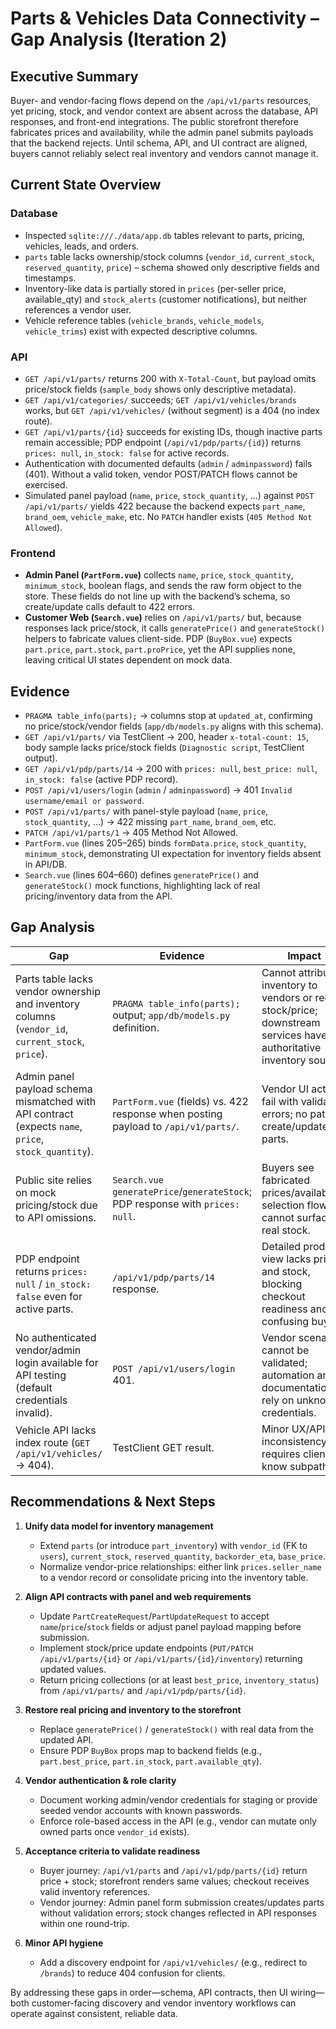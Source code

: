 # Parts & Vehicles Data Connectivity – Gap Analysis (Iteration 2)

## Executive Summary
Buyer- and vendor-facing flows depend on the `/api/v1/parts` resources, yet pricing, stock, and vendor context are absent across the database, API responses, and front-end integrations. The public storefront therefore fabricates prices and availability, while the admin panel submits payloads that the backend rejects. Until schema, API, and UI contract are aligned, buyers cannot reliably select real inventory and vendors cannot manage it.

## Current State Overview

### Database
- Inspected `sqlite:///./data/app.db` tables relevant to parts, pricing, vehicles, leads, and orders.
- `parts` table lacks ownership/stock columns (`vendor_id`, `current_stock`, `reserved_quantity`, `price`) – schema showed only descriptive fields and timestamps.
- Inventory-like data is partially stored in `prices` (per-seller price, available_qty) and `stock_alerts` (customer notifications), but neither references a vendor user.
- Vehicle reference tables (`vehicle_brands`, `vehicle_models`, `vehicle_trims`) exist with expected descriptive columns.

### API
- `GET /api/v1/parts/` returns 200 with `X-Total-Count`, but payload omits price/stock fields (`sample_body` shows only descriptive metadata).
- `GET /api/v1/categories/` succeeds; `GET /api/v1/vehicles/brands` works, but `GET /api/v1/vehicles/` (without segment) is a 404 (no index route).
- `GET /api/v1/parts/{id}` succeeds for existing IDs, though inactive parts remain accessible; PDP endpoint (`/api/v1/pdp/parts/{id}`) returns `prices: null`, `in_stock: false` for active records.
- Authentication with documented defaults (`admin` / `adminpassword`) fails (401). Without a valid token, vendor POST/PATCH flows cannot be exercised.
- Simulated panel payload (`name`, `price`, `stock_quantity`, …) against `POST /api/v1/parts/` yields 422 because the backend expects `part_name`, `brand_oem`, `vehicle_make`, etc. No `PATCH` handler exists (`405 Method Not Allowed`).

### Frontend
- **Admin Panel (`PartForm.vue`)** collects `name`, `price`, `stock_quantity`, `minimum_stock`, boolean flags, and sends the raw form object to the store. These fields do not line up with the backend’s schema, so create/update calls default to 422 errors.
- **Customer Web (`Search.vue`)** relies on `/api/v1/parts/` but, because responses lack price/stock, it calls `generatePrice()` and `generateStock()` helpers to fabricate values client-side. PDP (`BuyBox.vue`) expects `part.price`, `part.stock`, `part.proPrice`, yet the API supplies none, leaving critical UI states dependent on mock data.

## Evidence
- `PRAGMA table_info(parts);` → columns stop at `updated_at`, confirming no price/stock/vendor fields (`app/db/models.py` aligns with this schema).
- `GET /api/v1/parts/` via TestClient → 200, header `x-total-count: 15`, body sample lacks price/stock fields (`Diagnostic script`, TestClient output).
- `GET /api/v1/pdp/parts/14` → 200 with `prices: null`, `best_price: null`, `in_stock: false` (active PDP record).
- `POST /api/v1/users/login` (`admin` / `adminpassword`) → 401 `Invalid username/email or password`.
- `POST /api/v1/parts/` with panel-style payload (`name`, `price`, `stock_quantity`, …) → 422 missing `part_name`, `brand_oem`, etc.
- `PATCH /api/v1/parts/1` → 405 Method Not Allowed.
- `PartForm.vue` (lines 205–265) binds `formData.price`, `stock_quantity`, `minimum_stock`, demonstrating UI expectation for inventory fields absent in API/DB.
- `Search.vue` (lines 604–660) defines `generatePrice()` and `generateStock()` mock functions, highlighting lack of real pricing/inventory data from the API.

## Gap Analysis

| Gap | Evidence | Impact | Severity |
| --- | --- | --- | --- |
| Parts table lacks vendor ownership and inventory columns (`vendor_id`, `current_stock`, `price`). | `PRAGMA table_info(parts);` output; `app/db/models.py` definition. | Cannot attribute inventory to vendors or record stock/price; downstream services have no authoritative inventory source. | **High** |
| Admin panel payload schema mismatched with API contract (expects `name`, `price`, `stock_quantity`). | `PartForm.vue` (fields) vs. 422 response when posting payload to `/api/v1/parts/`. | Vendor UI actions fail with validation errors; no path to create/update parts. | **High** |
| Public site relies on mock pricing/stock due to API omissions. | `Search.vue` `generatePrice`/`generateStock`; PDP response with `prices: null`. | Buyers see fabricated prices/availability; selection flow cannot surface real stock. | **High** |
| PDP endpoint returns `prices: null` / `in_stock: false` even for active parts. | `/api/v1/pdp/parts/14` response. | Detailed product view lacks price and stock, blocking checkout readiness and confusing buyers. | **High** |
| No authenticated vendor/admin login available for API testing (default credentials invalid). | `POST /api/v1/users/login` 401. | Vendor scenario cannot be validated; automation and documentation rely on unknown credentials. | **Medium** |
| Vehicle API lacks index route (`GET /api/v1/vehicles/` → 404). | TestClient GET result. | Minor UX/API inconsistency; requires clients to know subpaths. | **Low** |

## Recommendations & Next Steps
1. **Unify data model for inventory management**
   - Extend `parts` (or introduce `part_inventory`) with `vendor_id` (FK to `users`), `current_stock`, `reserved_quantity`, `backorder_eta`, `base_price`.
   - Normalize vendor-price relationships: either link `prices.seller_name` to a vendor record or consolidate pricing into the inventory table.

2. **Align API contracts with panel and web requirements**
   - Update `PartCreateRequest`/`PartUpdateRequest` to accept `name`/`price`/`stock` fields or adjust panel payload mapping before submission.
   - Implement stock/price update endpoints (`PUT/PATCH /api/v1/parts/{id}` or `/api/v1/parts/{id}/inventory`) returning updated values.
   - Return pricing collections (or at least `best_price`, `inventory_status`) from `/api/v1/parts/` and `/api/v1/pdp/parts/{id}`.

3. **Restore real pricing and inventory to the storefront**
   - Replace `generatePrice()` / `generateStock()` with real data from the updated API.
   - Ensure PDP `BuyBox` props map to backend fields (e.g., `part.best_price`, `part.in_stock`, `part.available_qty`).

4. **Vendor authentication & role clarity**
   - Document working admin/vendor credentials for staging or provide seeded vendor accounts with known passwords.
   - Enforce role-based access in the API (e.g., vendor can mutate only owned parts once `vendor_id` exists).

5. **Acceptance criteria to validate readiness**
   - Buyer journey: `/api/v1/parts` and `/api/v1/pdp/parts/{id}` return price + stock; storefront renders same values; checkout receives valid inventory references.
   - Vendor journey: Admin panel form submission creates/updates parts without validation errors; stock changes reflected in API responses within one round-trip.

6. **Minor API hygiene**
   - Add a discovery endpoint for `/api/v1/vehicles/` (e.g., redirect to `/brands`) to reduce 404 confusion for clients.

By addressing these gaps in order—schema, API contracts, then UI wiring—both customer-facing discovery and vendor inventory workflows can operate against consistent, reliable data.
